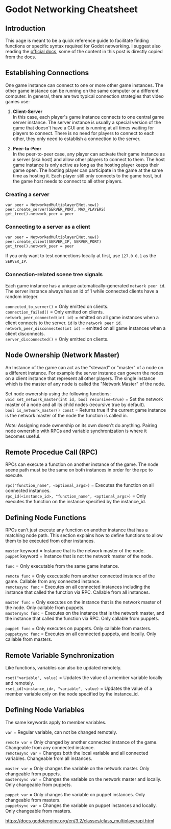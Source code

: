 # Godot Networking Cheatsheet

## Introduction

This page is meant to be a quick reference guide to facilitate finding functions or specific syntax required for Godot networking.
I suggest also reading the [official docs](https://docs.godotengine.org/en/stable/tutorials/networking/index.html), some of the content in this post is directly copied from the docs.

## Establishing Connections

One game instance can connect to one or more other game instances.
The other game instance can be running on the same computer or a different computer.
In general, there are two typical connection strategies that video games use:
1. **Client-Server**  
In this case, each player's game instance connects to one central game server instance.
The server instance is usually a special version of the game that doesn't have a GUI and is running at all times waiting for players to connect.
There is no need for players to connect to each other, they only need to establish a connection to the server.

2. **Peer-to-Peer**  
In the peer-to-peer case, any player can activate their game instance as a server (aka host) and allow other players to connect to them.
The host game instance is only active as long as the hosting player keeps their game open.
The hosting player can participate in the game at the same time as hosting it.
Each player still only connects to the game host, but the game host needs to connect to all other players.

### Creating a server
```
var peer = NetworkedMultiplayerENet.new()
peer.create_server(SERVER_PORT, MAX_PLAYERS)
get_tree().network_peer = peer
```

### Connecting to a server as a client
```
var peer = NetworkedMultiplayerENet.new()
peer.create_client(SERVER_IP, SERVER_PORT)
get_tree().network_peer = peer
```
If you only want to test connections locally at first, use `127.0.0.1` as the `SERVER_IP`.

### Connection-related scene tree signals
Each game instance has a unique automatically-generated `network peer id`.
The server instance always has an id of 1 while connected clients have a random integer.

`connected_to_server()` = Only emitted on clients.  
`connection_failed()` = Only emitted on clients.  
`network_peer_connected(int id)` = emitted on all game instances when a client connects to the server. `id` is the `network peer id`.  
`network_peer_disconnected(int id)` = emitted on all game instances when a client disconnects.  
`server_disconnected()` = Only emitted on clients.

## Node Ownership (Network Master)

An Instance of the game can act as the "steward" or "master" of a node on a different instance.
For example the server instance can govern the nodes on a client instance that represent all other players.
The single instance which is the master of any node is called the "Network Master" of the node.

Set node ownership using the following functions:  
`void set_network_master(int id, bool recursive=true)` = Set the network master of a node and all its child nodes (recursive true by default).   
`bool is_network_master() const` = Returns true if the current game instance is the network master of the node the function is called in.

*Note:* Assigning node ownership on its own doesn't do anything.
Pairing node ownership with RPCs and variable synchronization is where it becomes useful.

## Remote Procedue Call (RPC)

RPCs can execute a function on another instance of the game.
The node scene path must be the same on both instances in order for the rpc to execute.

`rpc("function_name", <optional_args>)` = Executes the function on all connected instances.  
`rpc_id(<instance_id>, "function_name", <optional_args>)` = Only executes the function on the instance specified by the instance_id.

## Defining Node Functions

RPCs can't just execute any function on another instance that has a matching node path.
This section explains how to define functions to allow them to be executed from other instances.

`master` keyword = Instance that is the network master of the node.  
`puppet` keyword = Instance that is not the network master of the node.  

`func` = Only executable from the same game instance.  

`remote func` = Only executable from another connected instance of the game. Callable from any connected instance.  
`remotesync func` = Executes on all connected instances including the instance that called the function via RPC. Callable from all instances.  

`master func` = Only executes on the instance that is the network master of the node. Only callable from puppets.  
`mastersync func` = Executes on the instance that is the network master, and the instance that called the function via RPC. Only callable from puppets.  

`puppet func` = Only executes on puppets. Only callable from masters.  
`puppetsync func` = Executes on all connected puppets, and locally. Only callable from masters.

## Remote Variable Synchronization

Like functions, variables can also be updated remotely.

`rset("variable", value)` = Updates the value of a member variable locally and remotely.  
`rset_id(<instance_id>, "variable", value)` = Updates the value of a member variable only on the node specified by the instance_id.

## Defining Node Variables

The same keywords apply to member variables.

`var` = Regular variable, can not be changed remotely.

`remote var` = Only changed by another connected instance of the game. Changeable from any connected instance.  
`remotesync var` = Changes both the local variable and all connected variables. Changeable from all instances.  

`master var` = Only changes the variable on the network master. Only changeable from puppets.  
`mastersync var` = Changes the variable on the network master and locally. Only changeable from puppets.

`puppet var` = Only changes the variable on puppet instances. Only changeable from masters.  
`puppetsync var` = Changes the variable on puppet instances and locally. Only changeable from masters.


https://docs.godotengine.org/en/3.2/classes/class_multiplayerapi.html
